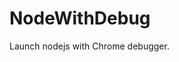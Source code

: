 # NodeWithDebug
Launch nodejs with Chrome debugger.
















































